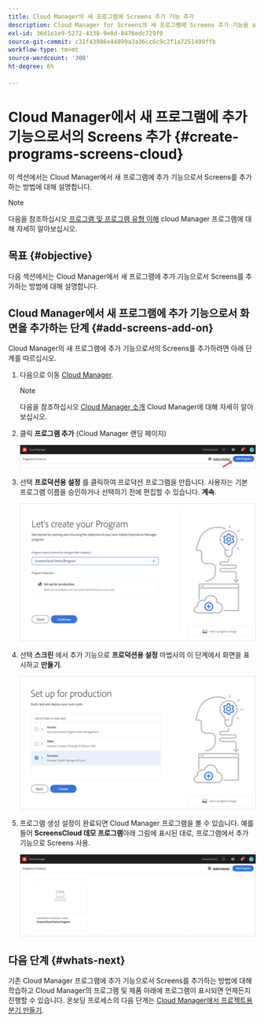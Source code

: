 ```yaml
---
title: Cloud Manager의 새 프로그램에 Screens 추가 기능 추가
description: Cloud Manager for Screens의 새 프로그램에 Screens 추가 기능을 as a Cloud Service으로 추가하는 방법에 대해 알아봅니다.
exl-id: 36d1e1e9-5272-4138-9e0d-8476edc729f0
source-git-commit: c31f43986e44099a3a36cc6c9c2f1a7251499ffb
workflow-type: tm+mt
source-wordcount: '308'
ht-degree: 6%

---
```


# Cloud Manager에서 새 프로그램에 추가 기능으로서의 Screens 추가 {#create-programs-screens-cloud}

이 섹션에서는 Cloud Manager에서 새 프로그램에 추가 기능으로서 Screens를 추가하는 방법에 대해 설명합니다.

>[!NOTE]
>다음을 참조하십시오 [프로그램 및 프로그램 유형 이해](https://experienceleague.adobe.com/docs/experience-manager-cloud-service/content/implementing/using-cloud-manager/programs/program-types.html?lang=en) cloud Manager 프로그램에 대해 자세히 알아보십시오.

## 목표 {#objective}

다음 섹션에서는 Cloud Manager에서 새 프로그램에 추가 기능으로서 Screens를 추가하는 방법에 대해 설명합니다.

## Cloud Manager에서 새 프로그램에 추가 기능으로서 화면을 추가하는 단계 {#add-screens-add-on}

Cloud Manager의 새 프로그램에 추가 기능으로서의 Screens를 추가하려면 아래 단계를 따르십시오.

1. 다음으로 이동 [Cloud Manager](https://my.cloudmanager.adobe.com/).

   >[!NOTE]
   >다음을 참조하십시오 [Cloud Manager 소개](https://experienceleague.adobe.com/docs/experience-manager-cloud-service/content/onboarding/journey/cloud-manager.html?lang=ko) Cloud Manager에 대해 자세히 알아보십시오.

1. 클릭 **프로그램 추가** (Cloud Manager 랜딩 페이지)

   ![이미지](/help/screens-cloud/assets/onboarding/onboard-screens-addon1.png)

1. 선택 **프로덕션용 설정** 를 클릭하여 프로덕션 프로그램을 만듭니다. 사용자는 기본 프로그램 이름을 승인하거나 선택하기 전에 편집할 수 있습니다. **계속**.

   ![이미지](/help/screens-cloud/assets/onboarding/onboard-screens-addon2.png)

1. 선택 **스크린** 에서 추가 기능으로 **프로덕션용 설정** 마법사의 이 단계에서 화면을 표시하고 **만들기**.

   ![이미지](/help/screens-cloud/assets/onboarding/onboard-screens-addon3.png)

1. 프로그램 생성 설정이 완료되면 Cloud Manager 프로그램을 볼 수 있습니다. 예를 들어 **ScreensCloud 데모 프로그램**&#x200B;아래 그림에 표시된 대로, 프로그램에서 추가 기능으로 Screens 사용.

   ![이미지](/help/screens-cloud/assets/onboarding/onboard-screens-addon4.png)

## 다음 단계 {#whats-next}

기존 Cloud Manager 프로그램에 추가 기능으로서 Screens를 추가하는 방법에 대해 학습하고 Cloud Manager의 프로그램 및 제품 아래에 프로그램이 표시되면 언제든지 진행할 수 있습니다. 온보딩 프로세스의 다음 단계는 [Cloud Manager에서 프로젝트용 분기 만들기](/help/screens-cloud/onboarding-screens-cloud/creating-a-branch.md).
